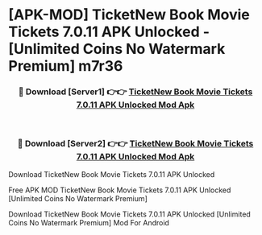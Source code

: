 # [APK-MOD] TicketNew  Book Movie Tickets 7.0.11 APK Unlocked - [Unlimited Coins No Watermark Premium] m7r36



<div align="center">
<h3>🔴 Download [Server1] 👉👉 <a href="https://momento.my/?title=TicketNew__Book_Movie_Tickets_7.0.11_APK_Unlocked">TicketNew  Book Movie Tickets 7.0.11 APK Unlocked Mod Apk</a></h3><br>

<h3>🔴 Download [Server2] 👉👉 <a href="https://momento.my/?title=TicketNew__Book_Movie_Tickets_7.0.11_APK_Unlocked">TicketNew  Book Movie Tickets 7.0.11 APK Unlocked Mod Apk</a></h3>
</div>



Download TicketNew  Book Movie Tickets 7.0.11 APK Unlocked 

Free APK MOD TicketNew  Book Movie Tickets 7.0.11 APK Unlocked [Unlimited Coins No Watermark Premium]

Download TicketNew  Book Movie Tickets 7.0.11 APK Unlocked [Unlimited Coins No Watermark Premium] Mod For Android
